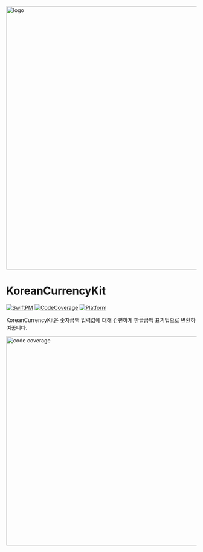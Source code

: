
<img width="698" alt="logo" src="https://user-images.githubusercontent.com/98959780/228770091-87679611-0246-40fe-a351-b80bcd0a7339.png">

# KoreanCurrencyKit

[![SwiftPM](https://img.shields.io/badge/SPM-supported-DE5C43.svg?style=flat)](https://swift.org/package-manager/)
[![CodeCoverage](https://img.shields.io/static/v1?label=CodeCoverage&message=90.5&color=green)](https://github.com/PotatoArtie/KoreanCurrencyKit)
[![Platform](https://img.shields.io/static/v1?label=platform&message=iOS&color=lightgrey)](https://github.com/PotatoArtie/KoreanCurrencyKit)



KoreanCurrencyKit은 숫자금액 입력값에 대해 간편하게 한글금액 표기법으로 변환하여줍니다. 


<img width="554" alt="code coverage" src="https://user-images.githubusercontent.com/98959780/228801793-c0d00fe3-a68b-44c7-80d0-1b474afb8214.png">

